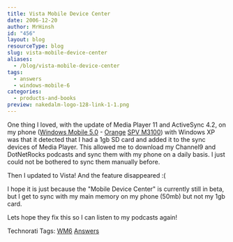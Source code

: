 ```yaml
---
title: Vista Mobile Device Center
date: 2006-12-20
author: MrHinsh
id: "456"
layout: blog
resourceType: blog
slug: vista-mobile-device-center
aliases:
  - /blog/vista-mobile-device-center
tags:
  - answers
  - windows-mobile-6
categories:
  - products-and-books
preview: nakedalm-logo-128-link-1-1.png
---
```


One thing I loved, with the update of Media Player 11 and ActiveSync 4.2, on my phone ([Windows Mobile 5.0](http://www.microsoft.com/windowsmobile/default.mspx "Microsoft Windows Mobile") - [Orange](http://shop.orange.co.uk/shop/show/handset/orange_spv_m3100/detail/pay_monthly "Orange SPV M3100") [SPV M3100](http://www.coolsmartphone.com/index.php?option=articles&task=viewarticle&artid=680&Itemid=3 "SPV M3100 Review")) with Windows XP was that it detected that I had a 1gb SD card and added it to the sync devices of Media Player. This allowed me to download my Channel9 and DotNetRocks podcasts and sync them with my phone on a daily basis. I just could not be bothered to sync them manually before.

Then I updated to Vista! And the feature disappeared :(

I hope it is just because the "Mobile Device Center" is currently still in beta, but I get to sync with my main memory on my phone (50mb) but not my 1gb card.

Lets hope they fix this so I can listen to my podcasts again!

Technorati Tags: [WM6](http://technorati.com/tags/WM6) [Answers](http://technorati.com/tags/Answers)
